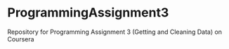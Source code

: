 # ProgrammingAssignment3
Repository for Programming Assignment 3 (Getting and Cleaning Data) on Coursera
